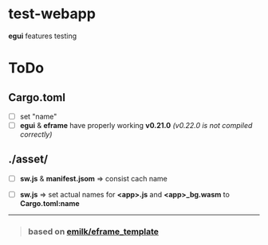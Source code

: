# test-webapp
**egui** features testing

# ToDo
## Cargo.toml
- [ ] set "name"
- [ ] **egui** & **eframe** have properly working **v0.21.0** *(v0.22.0 is not compiled correctly)*

## ./asset/
- [ ] **sw.js** & **manifest.jsom** => consist cach name
- [ ] **sw.js** => set actual names for **\<app>.js** and **\<app>_bg.wasm** to **Cargo.toml:name**



---
> ### based on [emilk/eframe_template](https://github.com/emilk/eframe_template)
